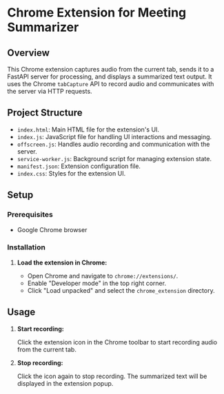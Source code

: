 # Chrome Extension for Meeting Summarizer

## Overview

This Chrome extension captures audio from the current tab, sends it to a FastAPI server for processing, and displays a summarized text output. It uses the Chrome `tabCapture` API to record audio and communicates with the server via HTTP requests.

## Project Structure

- `index.html`: Main HTML file for the extension's UI.
- `index.js`: JavaScript file for handling UI interactions and messaging.
- `offscreen.js`: Handles audio recording and communication with the server.
- `service-worker.js`: Background script for managing extension state.
- `manifest.json`: Extension configuration file.
- `index.css`: Styles for the extension UI.

## Setup

### Prerequisites

- Google Chrome browser

### Installation

1. **Load the extension in Chrome:**

   - Open Chrome and navigate to `chrome://extensions/`.
   - Enable "Developer mode" in the top right corner.
   - Click "Load unpacked" and select the `chrome_extension` directory.

## Usage

1. **Start recording:**

   Click the extension icon in the Chrome toolbar to start recording audio from the current tab.

2. **Stop recording:**

   Click the icon again to stop recording. The summarized text will be displayed in the extension popup.

